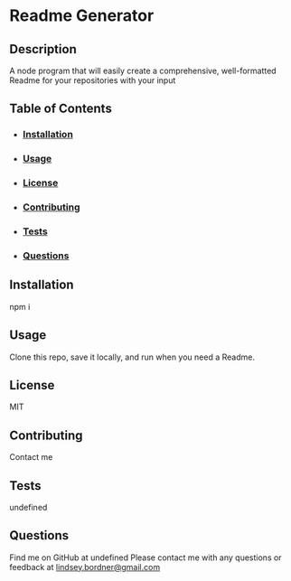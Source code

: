 
  # Readme Generator

  ## Description
  A node program that will easily create a comprehensive, well-formatted Readme for your repositories with your input

  ## Table of Contents
  * ### [Installation](#installation)
  * ### [Usage](#usage)
  * ### [License](#license)
  * ### [Contributing](#contributing)
  * ### [Tests](#tests)
  * ### [Questions](#questions)

  ## Installation
  npm i
  ## Usage
   Clone this repo, save it locally, and run when you need a Readme.
  ## License
  MIT
  ## Contributing
  Contact me
  ## Tests
  undefined
  ## Questions
  Find me on GitHub at undefined
  Please contact me with any questions or feedback at lindsey.bordner@gmail.com 
